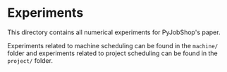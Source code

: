 # Experiments

This directory contains all numerical experiments for PyJobShop's paper.

Experiments related to machine scheduling can be found in the `machine/` folder and experiments related to project scheduling can be found in the `project/` folder.


